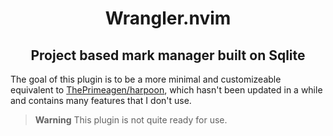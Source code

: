 <div align="center">
  <h1>Wrangler.nvim</h1>
</div>

<div align="center">
  <h2>Project based mark manager built on Sqlite</h1>
</div>

The goal of this plugin is to be a more minimal and customizeable equivalent to [ThePrimeagen/harpoon](https://github.com/ThePrimeagen/harpoon), which hasn't been updated in a while and
contains many features that I don't use.

> **Warning**
> This plugin is not quite ready for use.
